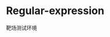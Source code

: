 # Regular-expression

靶场测试环境


 <?php  
$key='flag{********************************}'; 
$Regular= preg_match("/zkaq.*key.{2,9}:\/.*\/(key*key)/i", trim($_GET["id"]), $match); 
if( $Regular ){  
  die('key: '.$key); 
}  


函数部分：

preg_match(正则表达式，匹配的字符串)
匹配第一个匹配正则的子字符串，未找到返回0，找到返回1

trim($_GET["id"]) 接受ID传参过来的字符串
trim函数（string,charlist） 
      string 必须   
      charlist 可选 如果省略，则移除下列所有字符 
            "\0" null
            "\t" 制符表
            "\n" 换行
            "\r" 回车
            ""  空格

if( $Regular ){  die('key: '.$key); }

if (1){}执行；if(0){}不执行；

die();输出，并退出。



正则表达式部分:

PHP的正则表达式要写在/ /之间。

.  匹配除换行符 \n 之外的任何单字符。

*   匹配前面的子表达式零次或多次。

{n,m}： m 和 n 均为非负整数，其中n <= m。最少匹配 n 次且最多匹配 m 次。例如，"o{1,3}" 将匹配 "fooood" 中的前三个o。请注意在逗号和两个数之间不能有空格。

\： 将下一个字符标记为或特殊字符、或原义字符、或向后引用、或八进制转义符。例如， 'n' 匹配字符 'n'。'\n' 匹配换行符。序列 '\\' 匹配 "\"，而 '\(' 则匹配 "("。

i：标记指定不区分大小写。

：连接字符，直接输出。




"/zkaq.*key.{2,9}:\/.*\/(key*key)/i"


需要将其拆分成几部分：

1.  /zkaq.*/
2.  /key.{2,9}/
3.  / :\/.*\/ /
4.  / （key*key）/i

1.  /zkaq.*/
 表示开头为zkaq后面随意接除换行符 \n 之外的任何单字符，因为是.* 如果是*的话只能接zkaqqqq或者zkaq等
 直接输出zkaq
 
2.  /key.{2,9}/
表示key 后面随意接2-9个除换行符 \n 之外的任何单字符
keytouma

3. / :\/.*\/ /
  ：为连接字符可以直接输出，\为转义字符 转义后面的/ .*可以随意输出除换行符 \n 之外的任何单字符。
  后面的\/一样是转义字符，中间字符可以省略不管，直接输出:// （:/123/也可以）
  
4. / （key*key）/i
    key*key 中间可以插入 随意个数的y  keyyyyyykey 或者keykey 所以这里可其实是 y*key
    表示”ke”和”key”之间有0-N个字符”y”（N为非负整数）。
    输出keyyykey
  
key： zkaqkeytouma://keyyykey


最后在靶机上面?id=输入key

得到FLAG()：

key: flag{regular_god_code}












